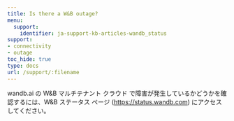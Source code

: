 ```yaml
---
title: Is there a W&B outage?
menu:
  support:
    identifier: ja-support-kb-articles-wandb_status
support:
- connectivity
- outage
toc_hide: true
type: docs
url: /support/:filename
---
```


wandb.ai の W&B マルチテナント クラウド で障害が発生しているかどうかを確認するには、W&B ステータス ページ (https://status.wandb.com) にアクセスしてください。
